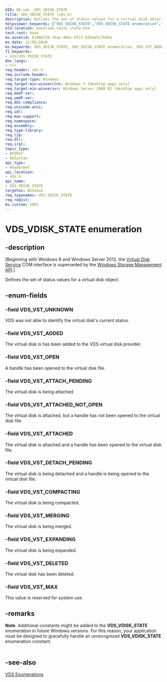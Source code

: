 ```yaml
---
UID: NE:vds._VDS_VDISK_STATE
title: VDS_VDISK_STATE (vds.h)
description: Defines the set of status values for a virtual disk object.
helpviewer_keywords: ["VDS_VDISK_STATE","VDS_VDISK_STATE enumeration","VDS_VST_ADDED","VDS_VST_ATTACHED","VDS_VST_ATTACHED_NOT_OPEN","VDS_VST_ATTACH_PENDING","VDS_VST_COMPACTING","VDS_VST_DELETED","VDS_VST_DETACH_PENDING","VDS_VST_EXPANDING","VDS_VST_MAX","VDS_VST_MERGING","VDS_VST_OPEN","VDS_VST_UNKNOWN","base.vds_vdisk_state","vds/VDS_VDISK_STATE","vds/VDS_VST_ADDED","vds/VDS_VST_ATTACHED","vds/VDS_VST_ATTACHED_NOT_OPEN","vds/VDS_VST_ATTACH_PENDING","vds/VDS_VST_COMPACTING","vds/VDS_VST_DELETED","vds/VDS_VST_DETACH_PENDING","vds/VDS_VST_EXPANDING","vds/VDS_VST_MAX","vds/VDS_VST_MERGING","vds/VDS_VST_OPEN","vds/VDS_VST_UNKNOWN"]
old-location: base\vds_vdisk_state.htm
tech.root: base
ms.assetid: 62906f28-f6ae-488c-bf1f-655de5c7b95e
ms.date: 12/05/2018
ms.keywords: VDS_VDISK_STATE, VDS_VDISK_STATE enumeration, VDS_VST_ADDED, VDS_VST_ATTACHED, VDS_VST_ATTACHED_NOT_OPEN, VDS_VST_ATTACH_PENDING, VDS_VST_COMPACTING, VDS_VST_DELETED, VDS_VST_DETACH_PENDING, VDS_VST_EXPANDING, VDS_VST_MAX, VDS_VST_MERGING, VDS_VST_OPEN, VDS_VST_UNKNOWN, base.vds_vdisk_state, vds/VDS_VDISK_STATE, vds/VDS_VST_ADDED, vds/VDS_VST_ATTACHED, vds/VDS_VST_ATTACHED_NOT_OPEN, vds/VDS_VST_ATTACH_PENDING, vds/VDS_VST_COMPACTING, vds/VDS_VST_DELETED, vds/VDS_VST_DETACH_PENDING, vds/VDS_VST_EXPANDING, vds/VDS_VST_MAX, vds/VDS_VST_MERGING, vds/VDS_VST_OPEN, vds/VDS_VST_UNKNOWN
f1_keywords:
- vds/VDS_VDISK_STATE
dev_langs:
- c++
req.header: vds.h
req.include-header: 
req.target-type: Windows
req.target-min-winverclnt: Windows 7 [desktop apps only]
req.target-min-winversvr: Windows Server 2008 R2 [desktop apps only]
req.kmdf-ver: 
req.umdf-ver: 
req.ddi-compliance: 
req.unicode-ansi: 
req.idl: 
req.max-support: 
req.namespace: 
req.assembly: 
req.type-library: 
req.lib: 
req.dll: 
req.irql: 
topic_type:
- APIRef
- kbSyntax
api_type:
- HeaderDef
api_location:
- Vds.h
api_name:
- VDS_VDISK_STATE
targetos: Windows
req.typenames: VDS_VDISK_STATE
req.redist: 
ms.custom: 19H1
---
```


# VDS_VDISK_STATE enumeration


## -description


<p class="CCE_Message">[Beginning with Windows 8 and Windows Server 2012, the <a href="https://docs.microsoft.com/windows/desktop/VDS/virtual-disk-service-portal">Virtual Disk Service</a> COM interface is superseded by the <a href="https://docs.microsoft.com/previous-versions/windows/desktop/stormgmt/windows-storage-management-api-portal">Windows Storage Management API</a>.]

Defines the set of status values for a virtual disk object.


## -enum-fields




### -field VDS_VST_UNKNOWN

VDS was not able to identify the virtual disk's current status.


### -field VDS_VST_ADDED

The virtual disk is has been added to the VDS virtual disk provider.


### -field VDS_VST_OPEN

A handle has been opened to the virtual disk file.


### -field VDS_VST_ATTACH_PENDING

The virtual disk is being attached


### -field VDS_VST_ATTACHED_NOT_OPEN

The virtual disk is attached, but a handle has not been opened to the virtual disk file.


### -field VDS_VST_ATTACHED

The virtual disk is attached and a handle has  been opened to the virtual disk file.


### -field VDS_VST_DETACH_PENDING

The virtual disk is being detached and a handle is being opened to the virtual disk file.


### -field VDS_VST_COMPACTING

The virtual disk is being compacted.


### -field VDS_VST_MERGING

The virtual disk is being merged.


### -field VDS_VST_EXPANDING

The virtual disk is being expanded.


### -field VDS_VST_DELETED

The virtual disk has been deleted.


### -field VDS_VST_MAX

This value is reserved for system use.


## -remarks



<div class="alert"><b>Note</b>  Additional constants might be added to the <b>VDS_VDISK_STATE</b> enumeration in future Windows versions. For this reason, your application must be designed to gracefully handle an unrecognized <b>VDS_VDISK_STATE</b> enumeration constant.</div>
<div> </div>



## -see-also




<a href="https://docs.microsoft.com/windows/desktop/VDS/vds-enumerations">VDS Enumerations</a>
 

 

